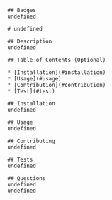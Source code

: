 

    ## Badges
    undefined

    # undefined

    ## Description 
    undefined

    ## Table of Contents (Optional)
    
    * [Installation](#installation)
    * [Usage](#usage)
    * [Contribution](#contribution)
    * [Test](#test)
    
    ## Installation
    undefined

    ## Usage 
    undefined
    
    ## Contributing
    undefined
        
    ## Tests
    undefined

    ## Questions
    undefined
    undefined
    